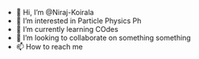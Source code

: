- 👋 Hi, I’m @Niraj-Koirala
- 👀 I’m interested in Particle Physics Ph
- 🌱 I’m currently learning COdes  
- 💞️ I’m looking to collaborate on something something
- 📫 How to reach me 

<!---
nirajkoirala1997/nirajkoirala1997 is a ✨ special ✨ repository because its `README.md` (this file) appears on your GitHub profile.
You can click the Preview link to take a look at your changes.
--->
